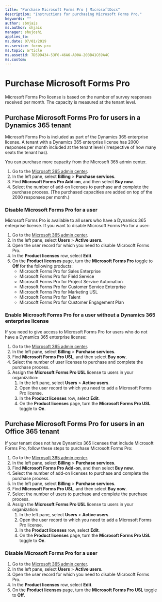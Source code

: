 ```yaml
---
title: "Purchase Microsoft Forms Pro | MicrosoftDocs"
description: "Instructions for purchasing Microsoft Forms Pro."
keywords: ""
author: sbmjais
ms.author: shjais
manager: shujoshi
applies_to: 
ms.date: 07/01/2019
ms.service: forms-pro
ms.topic: article
ms.assetid: 7D59D434-53F0-46A6-A00A-20BB41C69A4C
ms.custom: 
---
```


# Purchase Microsoft Forms Pro

Microsoft Forms Pro license is based on the number of survey responses received per month. The capacity is measured at the tenant level.
<!--note from editor: I don't get the point of this first paragraph. It needs more detail and for it to be clearer how it's different from the next section, abut users in a Dynamics 365 tenant. For example, do you mean "The cost of a Microsoft Forms Pro license is based on the number of survey responses received per month."? -->
 
## Purchase Microsoft Forms Pro for users in a Dynamics 365 tenant

Microsoft Forms Pro is included as part of the Dynamics 365 enterprise license. A tenant with a Dynamics 365 enterprise license has 2000 responses per month included at the tenant level (irrespective of how many seats the tenant has).
 
You can purchase more capacity from the Microsoft 365 admin center.
<!--note from editor: Just checking you mean Microsoft 365 and not Dynamics 365 admin center, right? -->
 
1.	Go to the [Microsoft 365 admin center](https://admin.microsoft.com/). 
2.	In the left pane, select **Billing** > **Purchase services**.
3.	Find **Microsoft Forms Pro Add-on**, and then select **Buy now**.
4.	Select the number of add-on licenses to purchase and complete the purchase process. (The purchased capacities are added on top of the 2000 responses per month.)
<!--note from editor: Step 4 seems to contradict the paragraph about 2000 responses per month. How can buying more licenses/seats impact that if you say it's tied to responses, not licenses?-->
 
### Disable Microsoft Forms Pro for a user

Microsoft Forms Pro is available to all users who have a Dynamics 365 enterprise license. If you want to disable Microsoft Forms Pro for a user:

1.	Go to the [Microsoft 365 admin center](https://admin.microsoft.com/). 
2.	In the left pane, select **Users** > **Active users**.
3.	Open the user record for which you need to disable Microsoft Forms Pro.
4.	In the **Product licenses** row, select **Edit**.
5.	On the **Product licenses** page, turn the **Microsoft Forms Pro** toggle to **Off** for the following products:
    - Microsoft Forms Pro for Sales Enterprise
    - Microsoft Forms Pro for Field Service
    - Microsoft Forms Pro for Project Service Automation
    - Microsoft Forms Pro for Customer Service Enterprise
    - Microsoft Forms Pro for Marketing USL
    - Microsoft Forms Pro for Talent
    - Microsoft Forms Pro for Customer Engagement Plan

### Enable Microsoft Forms Pro for a user without a Dynamics 365 enterprise license

If you need to give access to Microsoft Forms Pro for users who do not have a Dynamics 365 enterprise license:

1.	Go to the [Microsoft 365 admin center](https://admin.microsoft.com/). 
2.	In the left pane, select **Billing** > **Purchase services**.
3.	Find **Microsoft Forms Pro USL**, and then select **Buy now**.
4.	Select the number of user licenses to purchase and complete the purchase process.
5.	Assign the **Microsoft Forms Pro USL** license to users in your organization:
    1. In the left pane, select **Users** > **Active users**.
    2. Open the user record to which you need to add a Microsoft Forms Pro license.
    3. In the **Product licenses** row, select **Edit**.
    4. On the **Product licenses** page, turn the **Microsoft Forms Pro USL** toggle to **On**.

## Purchase Microsoft Forms Pro for users in an Office 365 tenant

If your tenant does not have Dynamics 365 licenses that include Microsoft Forms Pro, follow these steps to purchase Microsoft Forms Pro:    

1.	Go to the [Microsoft 365 admin center](https://admin.microsoft.com/). 
2.	In the left pane, select **Billing** > **Purchase services**.
3.	Find **Microsoft Forms Pro Add-on**, and then select **Buy now**.
4.	Select the number of add-on licenses to purchase and complete the purchase process. 
5.	In the left pane, select **Billing** > **Purchase services**.
6.	Find **Microsoft Forms Pro USL**, and then select **Buy now**.
7.	Select the number of users to purchase and complete the purchase process.
8.	Assign the **Microsoft Forms Pro USL** license to users in your organization:
    1. In the left pane, select **Users** > **Active users**.
    2. Open the user record to which you need to add a Microsoft Forms Pro license.
    3. In the **Product licenses** row, select **Edit**.
    4. On the **Product licenses** page, turn the **Microsoft Forms Pro USL** toggle to **On**.

### Disable Microsoft Forms Pro for a user

1.	Go to the [Microsoft 365 admin center](https://admin.microsoft.com/). 
2.	In the left pane, select **Users** > **Active users**.
3.	Open the user record for which you need to disable Microsoft Forms Pro.
4.	In the **Product licenses** row, select **Edit**.
5.	On the **Product licenses** page, turn the **Microsoft Forms Pro USL** toggle to **Off**. 

